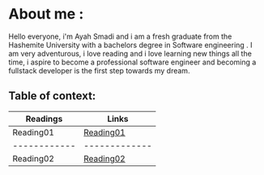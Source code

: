 # About me :
Hello everyone, i'm Ayah Smadi and i am a fresh graduate from the Hashemite University with a bachelors degree in  Software engineering .
I am very adventurous, i love reading and i love learning new things all the time, i aspire to  become a professional software engineer and becoming a fullstack developer is the first step towards my dream.

## Table of context:
 Readings               | Links                                                                                         
------------            | -------------                                                                                 
Reading01               |[Reading01](https://aya333.github.io/Reading-notess/gitintro)                        
------------            | -------------                                                                                
Reading02               | [Reading02](https://aya333.github.io/Reading-notess/class201)                                  
